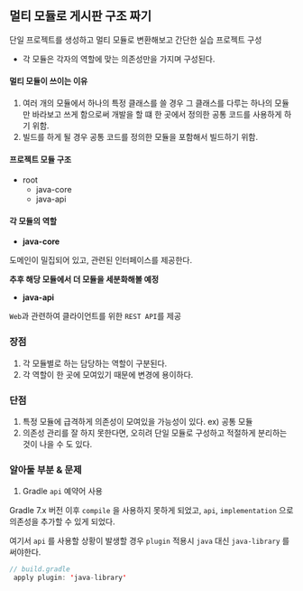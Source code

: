 ## 멀티 모듈로 게시판 구조 짜기

단일 프로젝트를 생성하고 멀티 모듈로 변환해보고 간단한 실습 프로젝트 구성

- 각 모듈은 각자의 역할에 맞는 의존성만을 가지며 구성된다.


#### 멀티 모듈이 쓰이는 이유
1. 여러 개의 모듈에서 하나의 특정 클래스를 쓸 경우 그 클래스를 다루는 하나의 모듈만 바라보고 쓰게 함으로써
개발을 할 떄 한 곳에서 정의한 공통 코드를 사용하게 하기 위함.
2. 빌드를 하게 될 경우 공통 코드를 정의한 모듈을 포함해서 빌드하기 위함.

#### 프로젝트 모듈 구조

+ root 
  - java-core
  - java-api
  
#### 각 모듈의 역할

- **java-core**

도메인이 밀집되어 있고, 관련된 인터페이스를 제공한다.

**추후 해당 모듈에서 더 모듈을 세분화해볼 예정** 

- **java-api**

`Web`과 관련하여 클라이언트를 위한 `REST API`를 제공

### 장점

1. 각 모듈별로 하는 담당하는 역할이 구분된다.
2. 각 역할이 한 곳에 모여있기 때문에 변경에 용이하다.


### 단점

1. 특정 모듈에 급격하게 의존성이 모여있을 가능성이 있다. ex) 공통 모듈
2. 의존성 관리를 잘 하지 못한다면, 오히려 단일 모듈로 구성하고 적절하게 분리하는 것이 나을 수 도 있다.


### 알아둘 부분 & 문제

1. Gradle `api` 예약어 사용

Gradle 7.x 버전 이후 `compile` 을 사용하지 못하게 되었고, `api`, `implementation` 으로  의존성을 추가할 수 있게 되었다. 

여기서 `api` 를 사용할 상황이 발생할 경우 `plugin` 적용시 `java` 대신 `java-library` 를 써야한다.
```java
// build.gradle
 apply plugin: 'java-library'
```